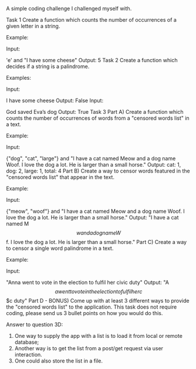 A simple coding challenge I challenged myself with. 

Task 1
Create a function which counts the number of occurrences of a given letter in a string.

Example:

Input:

'e' and "I have some cheese"
Output:
5
Task 2
Create a function which decides if a string is a palindrome.

Examples:

Input:

I have some cheese
Output:
False
Input:

God saved Eva’s dog
Output:
True
Task 3
Part A)
Create a function which counts the number of occurrences of words from a "censored words list" in a text.

Example:

Input:

{"dog", "cat", "large"} and "I have a cat named Meow and a dog name Woof. I love the dog a lot. He is larger than a small horse."
Output:
cat: 1, dog: 2, large: 1, total: 4
Part B)
Create a way to censor words featured in the "censored words list" that appear in the text.

Example:

Input:

{"meow", "woof"} and "I have a cat named Meow and a dog name Woof. I love the dog a lot. He is larger than a small horse."
Output:
"I have a cat named M$$w and a dog name W$$f. I love the dog a lot. He is larger than a small horse."
Part C)
Create a way to censor a single word palindrome in a text.

Example:

Input:

"Anna went to vote in the election to fulfil her civic duty"
Output:
"A$$a went to vote in the election to fulfil her c$$$c duty"
Part D - BONUS)
Come up with at least 3 different ways to provide the "censored words list" to the application. This task does not require coding, please send us 3 bullet points on how you would do this.


Answer to question 3D:

1. One way to supply the app with a list is to load it from local or remote database;
2. Another way is to get the list from a post/get request via user interaction.
3. One could also store the list in a file. 
